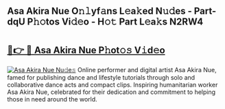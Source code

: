 ## Asa Akira Nue O𝚗𝚕yf𝚊ns L𝚎a𝚔ed N𝚞𝚍es - Part-dqU P𝚑𝚘tos Vi𝚍𝚎o - H𝚘𝚝 Part L𝚎a𝚔s N2RW4

# <h2><a href="http://kf9lro5.oniu.top/?m=Asa+Akira+Nue">🔗👉 🔴 Asa Akira Nue P𝚑ot𝚘𝚜 V𝚒d𝚎o</a></h2>

[![Asa Akira Nue Nu𝚍e𝚜](https://i.imgur.com/0qMVB7G.gif)](http://kf9lro5.oniu.top/?m=Asa+Akira+Nue)
Online performer and digital artist Asa Akira Nue, famed for publishing dance and lifestyle tutorials through solo and collaborative dance acts and compact clips. Inspiring humanitarian worker Asa Akira Nue, celebrated for their dedication and commitment to helping those in need around the world.  
